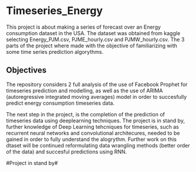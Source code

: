 # Timeseries_Energy
This project is about making a series of forecast over an Energy consumption dataset in the USA. The dataset was obtained from kaggle selecting Energy_PJM.csv, PJME_hourly.csv and PJMW_hourly.csv. The 3 parts of the project where made with the objective of familiarizing with some time series prediction algorythms. 

## Objectives
The repository considers 2 full analysis of the use of Facebook Prophet for timeseries prediction and modelling, as well as the use of ARIMA (autoregressive integrated moving averages) model in order to succesfully predict energy consumption timeseries data.

The next step in the project, is the completion of the prediction of timeseries data using deeplearning techniques. The project is in stand by, further knowledge of Deep Learning tehcniques for timeseries, such as recurrent neural networks and convolutional architecures, needed to be gained in order to fully understand the alogrythm. Further work on this dtaset will be continued reformulating data wrangling methods (better order of the data) and succesful predictions using RNN.

#Project in stand by#


